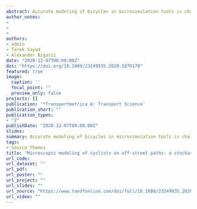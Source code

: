 ```yaml
---
abstract: Accurate modeling of bicycles in microsimulation tools is challenging due to the limited availability of detailed data, complexity of cyclist decision-making, and heterogeneity in cycling behavior. This paper proposes an agent-based bicycle simulation method in which generative adversarial imitation learning (GAIL) is used to infer the uncertain intentions and heterogeneous preferences of cyclists from observational data. The model is tested on videoderived data of cyclists on a unidirectional path in Vancouver, Canada. In cross-validation, multivariate distributions of movement variables such as speed, direction, and spacing are similar between observed and simulated cyclist trajectories. The model also performs well in comparison to two other cyclist simulation models from the literature. The proposed approach to agentbased microsimulation is a significant advancement, with continuous, non-linear, and stochastic representation of cyclist states, decisions, and actions. The enhanced consideration of cyclist diversity is necessary for developing bicycle networks for all ages and abilities of riders.
author_notes:
- 
- 
-
authors:
- admin
- Tarek Sayed
- Alexander Bigazzi
date: "2020-12-07T00:00:00Z"
doi: "https://doi.org/10.1080/23249935.2020.1870178"
featured: true
image:
  caption: ''
  focal_point: ""
  preview_only: false
projects: []
publication: '*Transportmetrica A: Transport Science'
publication_short: ""
publication_types:
- "2"
publishDate: "2020-12-07T00:00:00Z"
slides: 
summary: Accurate modeling of bicycles in microsimulation tools is challenging due to the limited availability of detailed data, complexity of cyclist decision-making, and heterogeneity in cycling behavior. This paper proposes an agent-based bicycle simulation method in which generative adversarial imitation learning (GAIL) is used to infer the uncertain intentions and heterogeneous preferences of cyclists from observational data. The model is tested on videoderived data of cyclists on a unidirectional path in Vancouver, Canada. In cross-validation, multivariate distributions of movement variables such as speed, direction, and spacing are similar between observed and simulated cyclist trajectories. The model also performs well in comparison to two other cyclist simulation models from the literature. The proposed approach to agentbased microsimulation is a significant advancement, with continuous, non-linear, and stochastic representation of cyclist states, decisions, and actions. The enhanced consideration of cyclist diversity is necessary for developing bicycle networks for all ages and abilities of riders.
tags:
- Source Themes
title: "Microscopic modeling of cyclists on off-street paths: a stochastic imitation learning approach"
url_code: 
url_dataset: ""
url_pdf: 
url_poster: ""
url_project: ""
url_slides: ""
url_source: "https://www.tandfonline.com/doi/full/10.1080/23249935.2020.1870178"
url_video: ""
---
```


